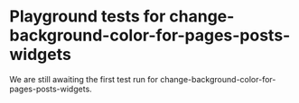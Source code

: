 # Playground tests for change-background-color-for-pages-posts-widgets
We are still awaiting the first test run for change-background-color-for-pages-posts-widgets.
